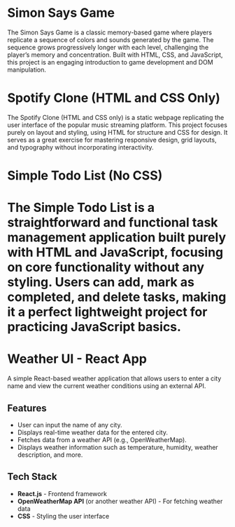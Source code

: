 
# Simon Says Game
The Simon Says Game is a classic memory-based game where players replicate a sequence of colors and sounds generated by the game. The sequence grows progressively longer with each level, challenging the player’s memory and concentration. Built with HTML, CSS, and JavaScript, this project is an engaging introduction to game development and DOM manipulation.

# Spotify Clone (HTML and CSS Only)
The Spotify Clone (HTML and CSS only) is a static webpage replicating the user interface of the popular music streaming platform. This project focuses purely on layout and styling, using HTML for structure and CSS for design. It serves as a great exercise for mastering responsive design, grid layouts, and typography without incorporating interactivity.

# Simple Todo List (No CSS)
The Simple Todo List is a straightforward and functional task management application built purely with HTML and JavaScript, focusing on core functionality without any styling. Users can add, mark as completed, and delete tasks, making it a perfect lightweight project for practicing JavaScript basics.
=======
# Weather UI - React App

A simple React-based weather application that allows users to enter a city name and view the current weather conditions using an external API.

## Features

- User can input the name of any city.
- Displays real-time weather data for the entered city.
- Fetches data from a weather API (e.g., OpenWeatherMap).
- Displays weather information such as temperature, humidity, weather description, and more.

## Tech Stack

- **React.js** - Frontend framework
- **OpenWeatherMap API** (or another weather API) - For fetching weather data
- **CSS** - Styling the user interface
